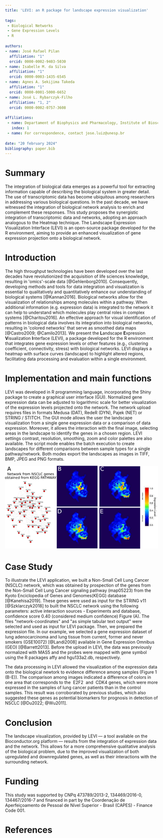 ```yaml
---
title: 'LEVI: an R package for landscape expression visualization' 

tags: 
 - Biological Networks 
 - Gene Expression Levels 
 - R

authors: 
- name: José Rafael Pilan 
  affiliation: "1" 
  orcid: 0000-0002-9403-5030 
- name: Isabelle M. da Silva 
  affiliation: "1" 
  orcid: 0000-0003-1435-6545 
- name: Agnes A. Sekijima Takeda 
  affiliation: "1" 
  orcid: 0000-0001-5000-6652 
- name: José L. Rybarczyk-Filho 
  affiliation: "1, 2" 
  orcid: 0000-0002-0757-3608 

affiliations: 
 - name: Departament of Biophysics and Pharmacology, Institute of Bioscience of Botucatu, Universidade Estadual Paulista (UNESP) 
   index: 1 
 - name: For correspondence, contact jose.luiz@unesp.br

date: "20 february 2024" 
bibliography: paper.bib
---
```


# Summary

The integration of biological data emerges as a powerful tool for extracting information capable of describing the biological system in greater detail. The use of transcriptomic data has become ubiquitous among researchers in addressing various biological questions. In the past decade, we have witnessed the integration of biological network analysis to enrich and complement these responses. This study proposes the synergistic integration of transcriptomic data and networks, adopting an approach analogous to the Heatmap technique. The Landscape Expression Visualization Interface (LEVI) is an open-source package developed for the R environment, aiming to provide an enhanced visualization of gene expression projection onto a biological network.

# Introduction

The high throughput technologies have been developed over the last decades have revolutionized the acquisition of life sciences knowledge, resulting in 'omics'-scale data [@Gehlenborg2010]. Consequently, developing methods and tools  for data integration and visualization is essential to qualitatively and quantitatively enhance our understanding of biological systems [@Kannan2016]. Biological networks allow for the visualization of relationships among  molecules within a pathway. When additional information (e.g. expression data) is integrated to the network it can help to understand which molecules play central roles in complex systems [@Charitou2016]. An effective approach for visual identification of patterns in biological data involves its integration into biological networks, resulting in 'colored networks' that serve as smoothed data maps [@Castro2009; @Camilo2013]. We present the **L**andscape **E**xpression **V**isualization **I**nterface (LEVI), a package developed for the R environment that integrates gene expression levels or other features (e.g., clustering coefficient, connectivity, stress) with biological networks. LEVI displays a heatmap with surface curves (landscape) to highlight altered regions, facilitating data processing and evaluation within a single environment.

# Implementation and main functions

LEVI was developed in R  programming language, incorporating the Shiny package to create a graphical user interface (GUI). Normalized gene expression data can be adjusted to logarithmic scale for better visualization of the expression levels projected onto the network. The network upload requires files in formats Medusa (DAT), RedeR (DYN), Pajek (NET) or STRING / STITCH. The GUI mode allows the user the landscape visualization from a single gene expression data or a comparison of data expression. Moreover, it allows the interaction with the final image, selecting areas in the landscape to identify the genes in a chosen region. LEVI settings contrast, resolution, smoothing, zoom and color palettes are also available. The script mode enables the batch execution to create landscapes for different comparisons between sample types for a single pathway/network. Both modes export the landscapes as images in TIFF, BMP, JPEG and PNG formats.


![Landscape analysis to Non-Small Cell Lung Cancer signaling pathway. (A) Biological network for Non-Small Cell Lung Cancer. (B) Landscape for normal lung and never smoked. (C) Landscape for tumor and current smoker. (D) Landscape for tumor and former smoker. (E) Landscape for tumor and never smoked.](figure1.png)

# Case Study

To illustrate the LEVI application, we built a Non-Small Cell Lung Cancer (NSCLC) network, which was obtained by prospection of the genes from the Non-Small Cell Lung Cancer signaling pathway (map05223) from the Kyoto Enciclopedia of Genes and Genomes(KEGG) database [@Kanehisa2019]. These genes were used as input for the STRING v11 [@Szklarczyk2018] to built the NSCLC network using the following parameters: active interaction sources - Experiments and database, confidence score 0.40 (considered medium confidence) Figure (A). The files "network-coordinates" and "as simple tabular text output" were selected and used as input for LEVI package. Then, we prepared the expression file. In our example, we selected a gene expression dataset of lung adenocarcinoma and lung tissue from current, former and never smokers (GSE10072) [@Landi2008] available in Gene Expression Omnibus (GEO) [@Barrett2013]. Before the upload in LEVI, the data was previously normalized with MAS5 and the probes were mapped with gene symbol using the R packages affy and hgu133a2.db, respectively.

The data processing in LEVI allowed the visualization of the expression data onto the biological newtork to evidence difference among samples (Figure 1 (B-E)). The comparison among images indicated a difference of colors in one area that corresponds to the  E2F2  and  CDK4 genes, which were more expressed in the samples of lung cancer patients than in the control samples. This result was corroborated by previous studies, which also suggested these genes as potential biomarkers for prognosis in detection of NSCLC [@Du2022; @Wu2011].

# Conclusion

The landscape visualization, provided by LEVI — a tool available on the Bioconductor.org platform — results from the integration of expression data and the network. This allows for a more comprehensive qualitative analysis of the biological problem, due to the improved visualization of both upregulated and downregulated genes, as well as their interactions with the surrounding network.

# Funding

This study was supported by CNPq 473789/2013-2, 134469/2016-0, 134467/2016-7 and financed in part by the Coordenação de Aperfeiçoamento de Pessoal de Nível Superior - Brasil (CAPES) - Finance Code 001.


# References
